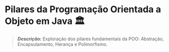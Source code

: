 # Pilares da Programação Orientada a Objeto em Java 🏛️

> ***Descrição:*** Exploração dos pilares fundamentais da POO: Abstração, Encapsulamento, Herança e Polimorfismo.